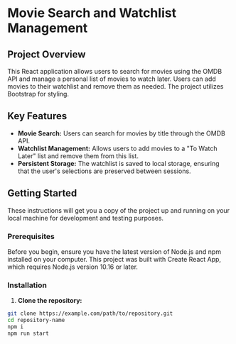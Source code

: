 # Movie Search and Watchlist Management

## Project Overview

This React application allows users to search for movies using the OMDB API and manage a personal list of movies to watch later. Users can add movies to their watchlist and remove them as needed. The project utilizes Bootstrap for styling.
## Key Features

- **Movie Search:** Users can search for movies by title through the OMDB API.
- **Watchlist Management:** Allows users to add movies to a "To Watch Later" list and remove them from this list.
- **Persistent Storage:** The watchlist is saved to local storage, ensuring that the user's selections are preserved between sessions.

## Getting Started

These instructions will get you a copy of the project up and running on your local machine for development and testing purposes.

### Prerequisites

Before you begin, ensure you have the latest version of Node.js and npm installed on your computer. This project was built with Create React App, which requires Node.js version 10.16 or later.

### Installation

1. **Clone the repository:**

```bash
git clone https://example.com/path/to/repository.git
cd repository-name
npm i
npm run start
